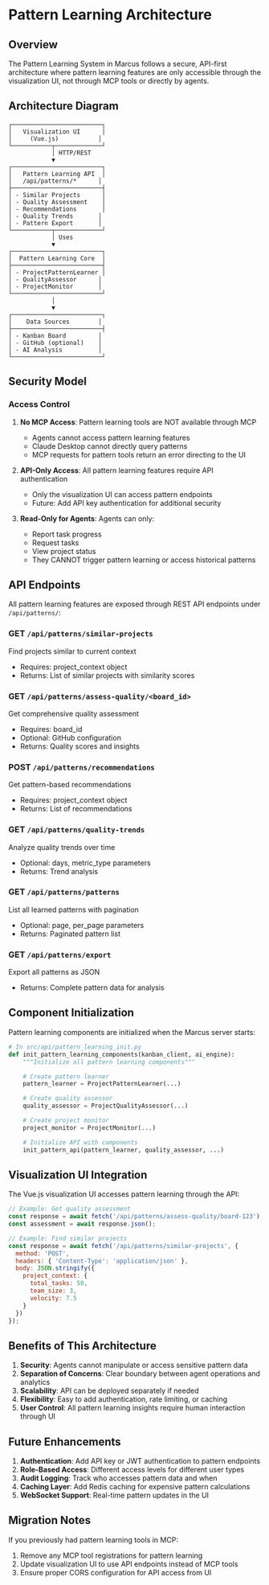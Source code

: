 # Pattern Learning Architecture

## Overview

The Pattern Learning System in Marcus follows a secure, API-first architecture where pattern learning features are only accessible through the visualization UI, not through MCP tools or directly by agents.

## Architecture Diagram

```
┌─────────────────────────┐
│   Visualization UI      │
│     (Vue.js)           │
└───────────┬─────────────┘
            │ HTTP/REST
            ▼
┌─────────────────────────┐
│   Pattern Learning API  │
│   /api/patterns/*      │
├─────────────────────────┤
│ - Similar Projects      │
│ - Quality Assessment    │
│ - Recommendations       │
│ - Quality Trends       │
│ - Pattern Export       │
└───────────┬─────────────┘
            │ Uses
            ▼
┌─────────────────────────┐
│  Pattern Learning Core  │
├─────────────────────────┤
│ - ProjectPatternLearner │
│ - QualityAssessor      │
│ - ProjectMonitor       │
└─────────────────────────┘
            │
            ▼
┌─────────────────────────┐
│    Data Sources        │
├─────────────────────────┤
│ - Kanban Board         │
│ - GitHub (optional)    │
│ - AI Analysis          │
└─────────────────────────┘
```

## Security Model

### Access Control

1. **No MCP Access**: Pattern learning tools are NOT available through MCP
   - Agents cannot access pattern learning features
   - Claude Desktop cannot directly query patterns
   - MCP requests for pattern tools return an error directing to the UI

2. **API-Only Access**: All pattern learning features require API authentication
   - Only the visualization UI can access pattern endpoints
   - Future: Add API key authentication for additional security

3. **Read-Only for Agents**: Agents can only:
   - Report task progress
   - Request tasks
   - View project status
   - They CANNOT trigger pattern learning or access historical patterns

## API Endpoints

All pattern learning features are exposed through REST API endpoints under `/api/patterns/`:

### GET `/api/patterns/similar-projects`
Find projects similar to current context
- Requires: project_context object
- Returns: List of similar projects with similarity scores

### GET `/api/patterns/assess-quality/<board_id>`
Get comprehensive quality assessment
- Requires: board_id
- Optional: GitHub configuration
- Returns: Quality scores and insights

### POST `/api/patterns/recommendations`
Get pattern-based recommendations
- Requires: project_context object
- Returns: List of recommendations

### GET `/api/patterns/quality-trends`
Analyze quality trends over time
- Optional: days, metric_type parameters
- Returns: Trend analysis

### GET `/api/patterns/patterns`
List all learned patterns with pagination
- Optional: page, per_page parameters
- Returns: Paginated pattern list

### GET `/api/patterns/export`
Export all patterns as JSON
- Returns: Complete pattern data for analysis

## Component Initialization

Pattern learning components are initialized when the Marcus server starts:

```python
# In src/api/pattern_learning_init.py
def init_pattern_learning_components(kanban_client, ai_engine):
    """Initialize all pattern learning components"""

    # Create pattern learner
    pattern_learner = ProjectPatternLearner(...)

    # Create quality assessor
    quality_assessor = ProjectQualityAssessor(...)

    # Create project monitor
    project_monitor = ProjectMonitor(...)

    # Initialize API with components
    init_pattern_api(pattern_learner, quality_assessor, ...)
```

## Visualization UI Integration

The Vue.js visualization UI accesses pattern learning through the API:

```javascript
// Example: Get quality assessment
const response = await fetch('/api/patterns/assess-quality/board-123');
const assessment = await response.json();

// Example: Find similar projects
const response = await fetch('/api/patterns/similar-projects', {
  method: 'POST',
  headers: { 'Content-Type': 'application/json' },
  body: JSON.stringify({
    project_context: {
      total_tasks: 50,
      team_size: 3,
      velocity: 7.5
    }
  })
});
```

## Benefits of This Architecture

1. **Security**: Agents cannot manipulate or access sensitive pattern data
2. **Separation of Concerns**: Clear boundary between agent operations and analytics
3. **Scalability**: API can be deployed separately if needed
4. **Flexibility**: Easy to add authentication, rate limiting, or caching
5. **User Control**: All pattern learning insights require human interaction through UI

## Future Enhancements

1. **Authentication**: Add API key or JWT authentication to pattern endpoints
2. **Role-Based Access**: Different access levels for different user types
3. **Audit Logging**: Track who accesses pattern data and when
4. **Caching Layer**: Add Redis caching for expensive pattern calculations
5. **WebSocket Support**: Real-time pattern updates in the UI

## Migration Notes

If you previously had pattern learning tools in MCP:
1. Remove any MCP tool registrations for pattern learning
2. Update visualization UI to use API endpoints instead of MCP tools
3. Ensure proper CORS configuration for API access from UI
